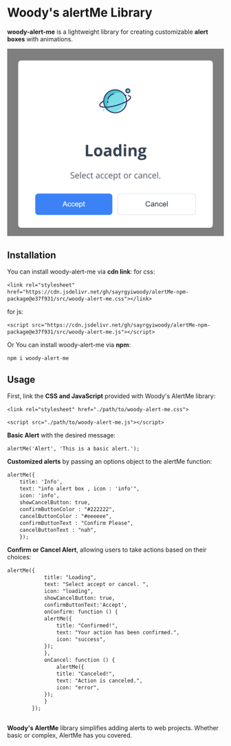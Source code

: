 # Woody's alertMe Library

**woody-alert-me** is a lightweight library for creating customizable **alert boxes** with animations.

![DEMO](./src/demo.png)

## Installation

You can install woody-alert-me via **cdn link**:
for css:

```
<link rel="stylesheet" href="https://cdn.jsdelivr.net/gh/sayrgyiwoody/alertMe-npm-package@e37f931/src/woody-alert-me.css"></link>
```

for js:

```
<script src="https://cdn.jsdelivr.net/gh/sayrgyiwoody/alertMe-npm-package@e37f931/src/woody-alert-me.js"></script>
```

Or You can install woody-alert-me via **npm**:

```
npm i woody-alert-me
```

## Usage

First, link the **CSS and JavaScript** provided with Woody's AlertMe library:

```
<link rel="stylesheet" href="./path/to/woody-alert-me.css">
```

```
<script src="./path/to/woody-alert-me.js"></script>
```

**Basic Alert** with the desired message:

```
alertMe('Alert', 'This is a basic alert.');
```

**Customized alerts** by passing an options object to the alertMe function:

```
alertMe({
    title: 'Info',
    text: "info alert box , icon : 'info'",
    icon: 'info',
    showCancelButton: true,
    confirmButtonColor : "#222222",
    cancelButtonColor : "#eeeeee",
    confirmButtonText : "Confirm Please",
    cancelButtonText : "nah",
    });
```

**Confirm or Cancel Alert**, allowing users to take actions based on their choices:

```
alertMe({
            title: "Loading",
            text: "Select accept or cancel. ",
            icon: "loading",
            showCancelButton: true,
            confirmButtonText:'Accept',
            onConfirm: function () {
            alertMe({
                title: "Confirmed!",
                text: "Your action has been confirmed.",
                icon: "success",
            });
            },
            onCancel: function () {
                alertMe({
                title: "Canceled!",
                text: "Action is canceled.",
                icon: "error",
            });
            }
        });


```

**Woody's AlertMe** library simplifies adding alerts to web projects. Whether basic or complex, AlertMe has you covered.
